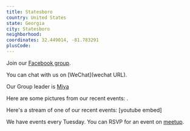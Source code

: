 ```yaml
---
title: Statesboro
country: United States
state: Georgia
city: Statesboro
neighborhood: 
coordinates: 32.449014, -81.783291
plusCode:
---
```

Join our [Facebook group](https://www.facebook.com/groups/free.code.camp.statesboro).

You can chat with us on [WeChat](wechat URL).

Our Group leader is [Miya](freecodecamp.org/miya)

Here are some pictures from our recent events:
![]().

Here's a stream of one of our recent events:
[youtube embed]

We have events every Tuesday. You can RSVP for an event on [meetup](meetupurl).

